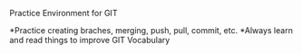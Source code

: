 
Practice Environment for GIT

*Practice creating braches, merging, push, pull, commit, etc.
*Always learn and read things to improve GIT Vocabulary
